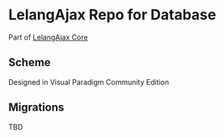 # LelangAjax Repo for Database

Part of [LelangAjax Core](https://github.com/Project-Nephrite/lelangajax-core)

## Scheme

Designed in Visual Paradigm Community Edition

## Migrations

TBD

